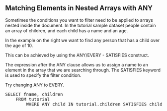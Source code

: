 ## Matching Elements in Nested Arrays with ANY

Sometimes the conditions you want to filter need to be applied to arrays nested inside the document.  In the tutorial sample dataset people contain an array of children, and each child has a name and an age.

In the example on the right we want to find any person that has a child over the age of 10.

This can be achieved by using the ANY/EVERY - SATISFIES construct. 

The expression after the ANY clause allows us to assign a name to an element in the array that we are searching through. The SATISFIES keyword is used to specify the filter condition. 

Try changing ANY to EVERY.

<pre id="example">
SELECT fname, children
    FROM tutorial 
        WHERE ANY child IN tutorial.children SATISFIES child.age > 10  END
</pre>
